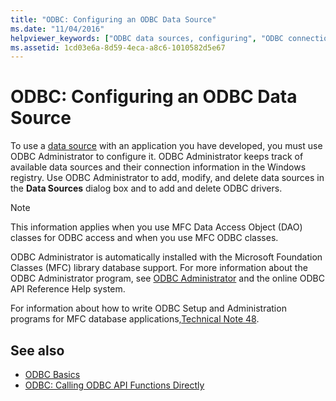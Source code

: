 ```yaml
---
title: "ODBC: Configuring an ODBC Data Source"
ms.date: "11/04/2016"
helpviewer_keywords: ["ODBC data sources, configuring", "ODBC connections, configuring", "configuring ODBC data sources"]
ms.assetid: 1cd03e6a-8d59-4eca-a8c6-1010582d5e67
---
```

# ODBC: Configuring an ODBC Data Source

To use a [data source](../../data/odbc/data-source-odbc.md) with an application you have developed, you must use ODBC Administrator to configure it. ODBC Administrator keeps track of available data sources and their connection information in the Windows registry. Use ODBC Administrator to add, modify, and delete data sources in the **Data Sources** dialog box and to add and delete ODBC drivers.

> [!NOTE]
>  This information applies when you use MFC Data Access Object (DAO) classes for ODBC access and when you use MFC ODBC classes.

ODBC Administrator is automatically installed with the Microsoft Foundation Classes (MFC) library database support. For more information about the ODBC Administrator program, see [ODBC Administrator](../../data/odbc/odbc-administrator.md) and the online ODBC API Reference Help system.

For information about how to write ODBC Setup and Administration programs for MFC database applications,[Technical Note 48](../../mfc/tn048-writing-odbc-setup-and-administration-programs.md).

## See also

- [ODBC Basics](../../data/odbc/odbc-basics.md)
- [ODBC: Calling ODBC API Functions Directly](../../data/odbc/odbc-calling-odbc-api-functions-directly.md)

